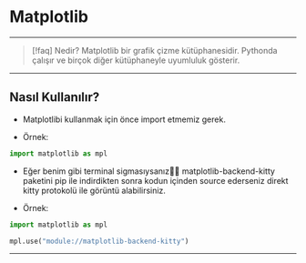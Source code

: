 # Matplotlib

---

> [!faq] Nedir?
> Matplotlib bir grafik çizme kütüphanesidir.
> Pythonda çalışır ve birçok diğer kütüphaneyle uyumluluk gösterir.

---

## Nasıl Kullanılır?

- Matplotlibi kullanmak için önce import etmemiz gerek.

- Örnek:

```python
import matplotlib as mpl
```

- Eğer benim gibi terminal sigmasıysanız🤫🧏 matplotlib-backend-kitty
  paketini pip ile indirdikten sonra kodun içinden source ederseniz
  direkt kitty protokolü ile görüntü alabilirsiniz.

- Örnek:

```python
import matplotlib as mpl

mpl.use("module://matplotlib-backend-kitty")
```

---
